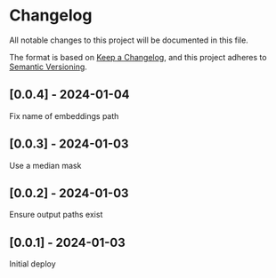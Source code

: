 # Changelog
All notable changes to this project will be documented in this file.

The format is based on [Keep a Changelog](https://keepachangelog.com/en/1.0.0/),
and this project adheres to [Semantic Versioning](https://semver.org/spec/v2.0.0.html).

## [0.0.4] - 2024-01-04
Fix name of embeddings path

## [0.0.3] - 2024-01-03
Use a median mask

## [0.0.2] - 2024-01-03
Ensure output paths exist

## [0.0.1] - 2024-01-03
Initial deploy

